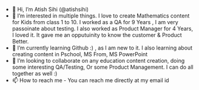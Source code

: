 - 👋 Hi, I’m Atish Sihi (@atishsihi)
- 👀 I’m interested in multiple things. I love to create Mathematics content for Kids from class 1 to 10. I worked as a QA for 9 Years , I am very passoinate about testing. I also worked as Product Manager for 4 Years, I loved it. It gave me an opputuinity to know the customer & Product Better.
- 🌱 I’m currently learning Github :) , as I am new to it. I also learning about creating content in Pschool, MS From, MS PowerPoint
- 💞️ I’m looking to collaborate on any education content creation, doing some interesting QA/Testing, Or some Product Management. I can do all together as well :)
- 📫 How to reach me - You can reach me directly at my email id

<!---
atishsihi/atishsihi is a ✨ special ✨ repository because its `README.md` (this file) appears on your GitHub profile.
You can click the Preview link to take a look at your changes.
--->
